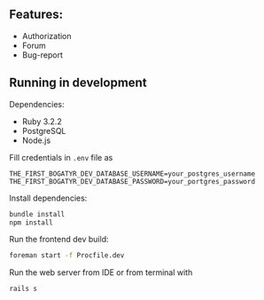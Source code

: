 ## Features:

- Authorization
- Forum
- Bug-report

## Running in development

Dependencies:
- Ruby 3.2.2
- PostgreSQL
- Node.js

Fill credentials in `.env` file as
```
THE_FIRST_BOGATYR_DEV_DATABASE_USERNAME=your_postgres_username
THE_FIRST_BOGATYR_DEV_DATABASE_PASSWORD=your_portgres_password
```

Install dependencies:

```bash
bundle install
npm install
```

Run the frontend dev build:

```bash
foreman start -f Procfile.dev
```

Run the web server from IDE or from terminal with
```bash
rails s
```
